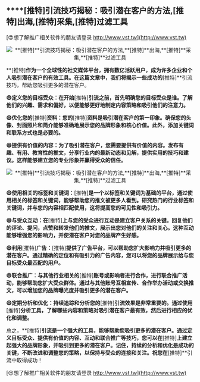 ## ****[推特]**引流技巧揭秘：吸引潜在客户的方法,**[推特]**出海,**[推特]**采集,**[推特]**过滤工具**

[😍想了解推广相关软件的朋友请登录 http://www.vst.tw](http://www.vst.tw)

 <center><img src="https://vst.tw/MP4/tuiguang/png/1.png" alt="**[推特]**引流技巧揭秘：吸引潜在客户的方法,**[推特]**出海,**[推特]**采集,**[推特]**过滤工具"></center>

**[推特]**作为一个全球性的社交媒体平台，拥有数亿活跃用户，成为许多企业和个人吸引潜在客户的有效工具。在这篇文章中，我们将揭示一些成功的**[推特]**引流技巧，帮助您吸引更多的潜在客户。

**😄定义您的目标受众：在开始**[推特]**引流之前，首先明确您的目标受众是谁。了解他们的兴趣、需求和偏好，以便能够更好地制定内容策略和吸引他们的注意力。**

**😄优化您的**[推特]**资料：您的**[推特]**资料是吸引潜在客户的第一印象。确保您的头像、封面照片和简介能够准确地展示您的品牌形象和核心价值。此外，添加关键词和联系方式也是必要的。**

**😄提供有价值的内容：为了吸引潜在客户，您需要提供有价值的内容。发布有趣、有用、教育性的推文，分享行业内的最新动态和见解，提供实用的技巧和建议。这样能够建立您的专业形象并赢得受众的信任。**

 <center><img src="https://vst.tw/MP4/tuiguang/png/1.png" alt="**[推特]**引流技巧揭秘：吸引潜在客户的方法,**[推特]**出海,**[推特]**采集,**[推特]**过滤工具"></center>

**😄使用相关的标签和关键词：**[推特]**是一个以标签和关键词为基础的平台，通过使用相关的标签和关键词，能够帮助您的推文被更多人看到。研究热门的行业标签和关键词，并与您的内容相匹配使用，这将提高您的可见性和吸引力。**

**😄与受众互动：在**[推特]**上与您的受众进行互动是建立客户关系的关键。回复他们的评论、提问，点赞和转发他们的推文，展示出您对他们的关注和关心。这种互动能够增强您的影响力，并使潜在客户对您的品牌产生好感。**

**😄利用**[推特]**广告：**[推特]**提供了广告平台，可以帮助您扩大影响力并吸引更多的潜在客户。通过精确的定位和有吸引力的广告内容，您可以将您的品牌展示给与您目标受众最匹配的用户。**

**😄联合推广：与其他行业相关的**[推特]**账号或影响者进行合作，进行联合推广活动，能够帮助您扩大受众群体。通过与其他账号互相宣传、合作举办活动或交换推文，可以增加您的品牌曝光度并吸引更多的潜在客户。**

**😄定期分析和优化：持续追踪和分析您的**[推特]**引流效果是非常重要的。通过使用**[推特]**分析工具，了解哪些内容和策略对吸引潜在客户最有效，然后进行相应的优化和调整。**

总之，**[推特]**引流是一个强大的工具，能够帮助您吸引更多的潜在客户。通过定义目标受众、提供有价值的内容、互动和联合推广等技巧，您可以在**[推特]**上建立起强大的品牌形象，并吸引到更多的潜在客户。记住，持续的分析和优化是成功的关键，不断改进和调整您的策略，以保持与受众的连接和关注。祝您在**[推特]**引流中取得成功！

[😍想了解推广相关软件的朋友请登录 http://www.vst.tw](http://www.vst.tw)



